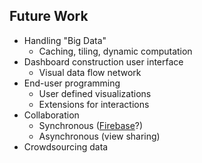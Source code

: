 ## Future Work

 * Handling "Big Data"
   * Caching, tiling, dynamic computation
 * Dashboard construction user interface
   * Visual data flow network
 * End-user programming
   * User defined visualizations
   * Extensions for interactions
 * Collaboration
   * Synchronous ([Firebase](https://www.firebase.com/)?)
   * Asynchronous (view sharing)
 * Crowdsourcing data
